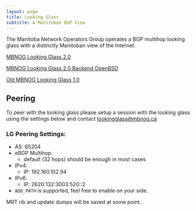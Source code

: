 ```yaml
---
layout: page
title: Looking Glass
subtitle: A Manitoban BGP View
---
```


The Manitoba Network Operators Group operates a BGP multihop looking glass with a distinctly Manitoban view of the Internet.

[MBNOG Looking Glass 2.0](https://lg.mbnog.ca/)

[MBNOG Looking Glass 2.0 Backend OpenBSD](https://lg2.mbnog.ca/)

[Old MBNOG Looking Glass 1.0](https://lg.mbnog.net/)

## Peering

To peer with the looking glass please setup a session with the looking glass using the settings below and contact lookingglass@mbnog.ca

### LG Peering Settings:

- AS: 65204
- eBGP Multihop
  - default (32 hops) should be enough in most cases
- IPv4:
  - IP: 192.160.102.94
- IPv6:
  - IP: 2620:132:3003:520::2
- `ADD_PATH` is supported, feel free to enable on your side.

MRT rib and update dumps will be saved at some point.
